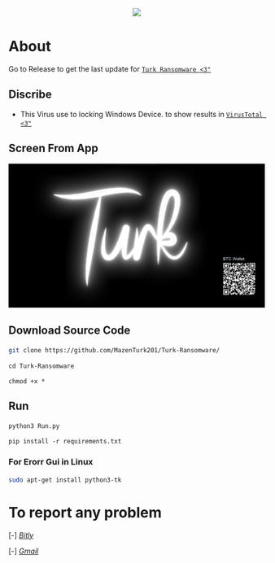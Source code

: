 <p align="center">
<img src="https://i.postimg.cc/3J6Ngk7C/Turk.png">
</p>

# About

Go to Release to get the last update for [`Turk Ransomware <3"`](https://github.com/MazenTurk201/Turk-Ransomware/releases)


<!-- My friend, I am not responsible for any misuse of the tool or abuse, and this is illegal. The goal of the tool is Android penetration testing for beginners in the field of "Pentration Testing". Thank you. -->


## Discribe

 * This Virus use to locking Windows Device. to show results in 
 [`VirusTotal <3"`](https://www.virustotal.com/gui/file/aaedef7bb5d71c7d5db9873af7da3bbb6d49b5da096b64daa07041c8159e094a/detection)

## Screen From App

<p align="center">
<img src="https://raw.githubusercontent.com/MazenTurk201/Turk-Ransomware/refs/heads/main/screen%20from%20app.jpg">
</p>

## Download Source Code
 ```bash
 git clone https://github.com/MazenTurk201/Turk-Ransomware/
 ```
 ```
 cd Turk-Ransomware
 ```
 ```
 chmod +x *
 ```

## Run
 ```bash
 python3 Run.py
 ```
 ```
 pip install -r requirements.txt
 ```
 ### For Erorr Gui in Linux
 ```bash
 sudo apt-get install python3-tk
 ```

 # To report any problem


 [-] [*Bitly*](https://bit.ly/m/MazenTURK)

 [-] [*Gmail*](https://mail.google.com/mail/u/0/#inbox?compose=GTvVlcSKkVTRnqhcdnCKGrmdBNQfSLQrcjrDrrhRXjGpJlNsGLRjBPKpWTHBwbfpvzphhWZzprdvh)
